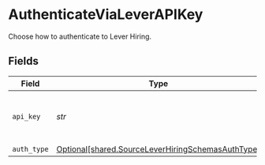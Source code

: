 # AuthenticateViaLeverAPIKey

Choose how to authenticate to Lever Hiring.


## Fields

| Field                                                                                                        | Type                                                                                                         | Required                                                                                                     | Description                                                                                                  |
| ------------------------------------------------------------------------------------------------------------ | ------------------------------------------------------------------------------------------------------------ | ------------------------------------------------------------------------------------------------------------ | ------------------------------------------------------------------------------------------------------------ |
| `api_key`                                                                                                    | *str*                                                                                                        | :heavy_check_mark:                                                                                           | The Api Key of your Lever Hiring account.                                                                    |
| `auth_type`                                                                                                  | [Optional[shared.SourceLeverHiringSchemasAuthType]](../../models/shared/sourceleverhiringschemasauthtype.md) | :heavy_minus_sign:                                                                                           | N/A                                                                                                          |